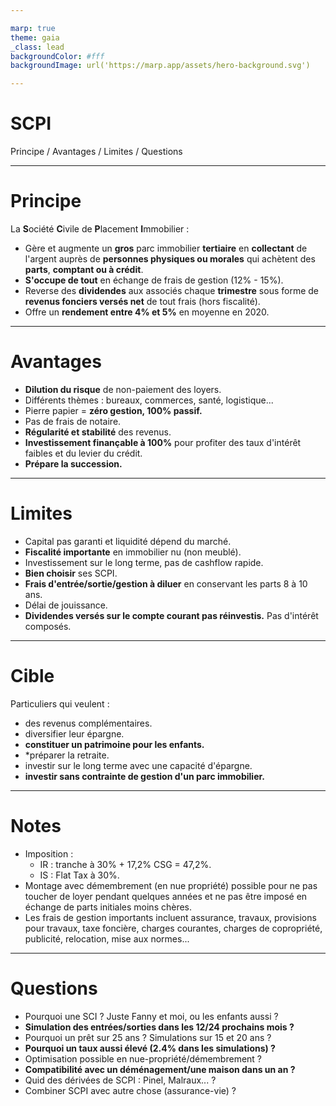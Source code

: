 ```yaml
---

marp: true
theme: gaia
_class: lead
backgroundColor: #fff
backgroundImage: url('https://marp.app/assets/hero-background.svg')

---
```


# **SCPI**

Principe / Avantages / Limites / Questions

---

# **Principe**

La **S**ociété **C**ivile de **P**lacement **I**mmobilier :

- Gère et augmente un **gros** parc immobilier **tertiaire** en **collectant** de l'argent auprès de **personnes physiques ou morales** qui achètent des **parts**,  **comptant ou à crédit**.
- **S'occupe de tout** en échange de frais de gestion (12% - 15%).
- Reverse des **dividendes** aux associés chaque **trimestre** sous forme de **revenus fonciers versés net** de tout frais (hors fiscalité).
- Offre un **rendement entre 4% et 5%** en moyenne en 2020.

---

# **Avantages**

- **Dilution du risque** de non-paiement des loyers.
- Différents thèmes : bureaux, commerces, santé, logistique...
- Pierre papier = **zéro gestion, 100% passif.**
- Pas de frais de notaire.
- **Régularité et stabilité** des revenus.
- **Investissement finançable à 100%** pour profiter des taux d'intérêt faibles et du levier du crédit.
- **Prépare la succession.**

---

# **Limites**

- Capital pas garanti et liquidité dépend du marché.
- **Fiscalité importante** en immobilier nu (non meublé).
- Investissement sur le long terme, pas de cashflow rapide.
- **Bien choisir** ses SCPI.
- **Frais d'entrée/sortie/gestion à diluer** en conservant les parts 8 à 10 ans.
- Délai de jouissance.
- **Dividendes versés sur le compte courant pas réinvestis.** Pas d'intérêt composés.

---

# **Cible**

Particuliers qui veulent :
- des revenus complémentaires.
- diversifier leur épargne.
- **constituer un patrimoine pour les enfants.**
- *préparer la retraite.
- investir sur le long terme avec une capacité d'épargne.
- **investir sans contrainte de gestion d'un parc immobilier.**


---

# **Notes**

- Imposition :
    - IR : tranche à 30% + 17,2% CSG = 47,2%.
    - IS : Flat Tax à 30%.
- Montage avec démembrement (en nue propriété) possible pour ne pas toucher de loyer pendant quelques années et ne pas être imposé en échange de parts initiales moins chères.
- Les frais de gestion importants incluent assurance, travaux, provisions pour travaux, taxe foncière, charges courantes, charges de copropriété, publicité, relocation, mise aux normes...

---

# **Questions**

- Pourquoi une SCI ? Juste Fanny et moi, ou les enfants aussi ?
- **Simulation des entrées/sorties dans les 12/24 prochains mois ?**
- Pourquoi un prêt sur 25 ans ? Simulations sur 15 et 20 ans ?
- **Pourquoi un taux aussi élevé (2.4% dans les simulations) ?**
- Optimisation possible en nue-propriété/démembrement ?
- **Compatibilité avec un déménagement/une maison dans un an ?**
- Quid des dérivées de SCPI : Pinel, Malraux... ?
- Combiner SCPI avec autre chose (assurance-vie) ?
